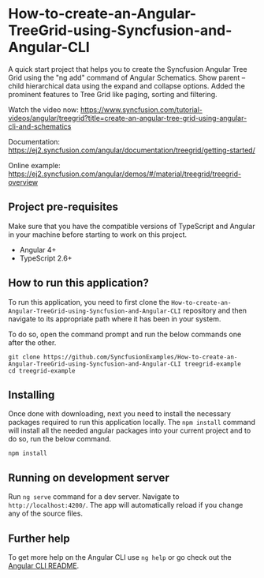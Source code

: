 # How-to-create-an-Angular-TreeGrid-using-Syncfusion-and-Angular-CLI

A quick start project that helps you to create the Syncfusion Angular Tree Grid using the "ng add" command of Angular Schematics. Show parent – child hierarchical data using the expand and collapse options. Added the prominent features to Tree Grid like paging, sorting and filtering.

Watch the video now: https://www.syncfusion.com/tutorial-videos/angular/treegrid?title=create-an-angular-tree-grid-using-angular-cli-and-schematics

Documentation: https://ej2.syncfusion.com/angular/documentation/treegrid/getting-started/

Online example: https://ej2.syncfusion.com/angular/demos/#/material/treegrid/treegrid-overview

## Project pre-requisites
Make sure that you have the compatible versions of TypeScript and Angular in your machine before starting to work on this project.
* Angular 4+
* TypeScript 2.6+

## How to run this application?
To run this application, you need to first clone the `How-to-create-an-Angular-TreeGrid-using-Syncfusion-and-Angular-CLI` repository and then navigate to its appropriate path where it has been in your system.

To do so, open the command prompt and run the below commands one after the other.

```
git clone https://github.com/SyncfusionExamples/How-to-create-an-Angular-TreeGrid-using-Syncfusion-and-Angular-CLI treegrid-example
cd treegrid-example
```

## Installing
Once done with downloading, next you need to install the necessary packages required to run this application locally. The `npm install` command will install all the needed angular packages into your current project and to do so, run the below command.

```
npm install
```

## Running on development server
Run `ng serve` command for a dev server. Navigate to `http://localhost:4200/`. The app will automatically reload if you change any of the source files.

## Further help

To get more help on the Angular CLI use `ng help` or go check out the [Angular CLI README](https://github.com/angular/angular-cli/blob/master/README.md).
